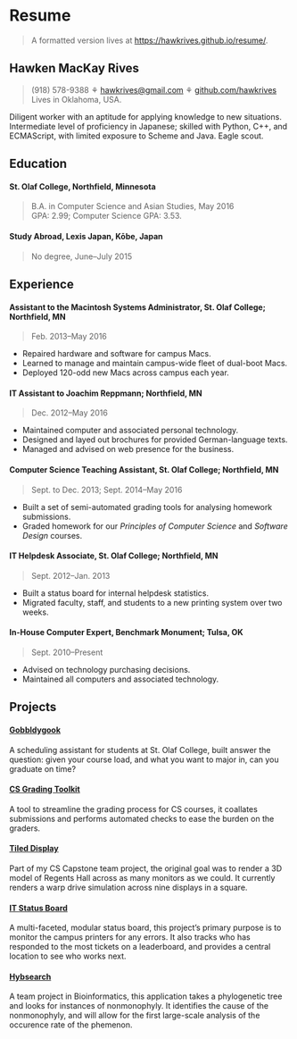 # Resume

> A formatted version lives at <https://hawkrives.github.io/resume/>.

## Hawken MacKay Rives

> (918) 578-9388 ⚘ hawkrives@gmail.com ⚘ [github.com/hawkrives](https://github.com/hawkrives)  
> Lives in Oklahoma, USA.

Diligent worker with an aptitude for applying knowledge to new situations. Intermediate level of proficiency in Japanese; skilled with Python, C++, and ECMAScript, with limited exposure to Scheme and Java. Eagle scout.

## Education

#### St. Olaf College, Northfield, Minnesota
> B.A. in Computer Science and Asian Studies, May 2016  
> GPA: 2.99; Computer Science GPA: 3.53.

#### Study Abroad, Lexis Japan, Kōbe, Japan
> No degree, June–July 2015

## Experience

#### Assistant to the Macintosh Systems Administrator, St. Olaf College; Northfield, MN
> Feb. 2013–May 2016

- Repaired hardware and software for campus Macs.
- Learned to manage and maintain campus-wide fleet of dual-boot Macs.
- Deployed 120-odd new Macs across campus each year.

#### IT Assistant to Joachim Reppmann; Northfield, MN
> Dec. 2012–May 2016

- Maintained computer and associated personal technology.
- Designed and layed out brochures for provided German-language texts.
- Managed and advised on web presence for the business.


#### Computer Science Teaching Assistant, St. Olaf College; Northfield, MN
> Sept. to Dec. 2013; Sept. 2014–May 2016

- Built a set of semi-automated grading tools for analysing homework submissions.
- Graded homework for our *Principles of Computer Science* and *Software Design* courses.


#### IT Helpdesk Associate, St. Olaf College; Northfield, MN
> Sept. 2012–Jan. 2013

- Built a status board for internal helpdesk statistics.
- Migrated faculty, staff, and students to a new printing system over two weeks.


#### In-House Computer Expert, Benchmark Monument; Tulsa, OK
> Sept. 2010–Present

- Advised on technology purchasing decisions.
- Maintained all computers and associated technology.


## Projects

#### [Gobbldygook](https://github.com/hawkrives/gobbldygook)

A scheduling assistant for students at St. Olaf College, built answer the question: given your course load, and what you want to major in, can you graduate on time?

#### [CS Grading Toolkit](https://github.com/StoDevX/cs251-toolkit)

A tool to streamline the grading process for CS courses, it coallates submissions and performs automated checks to ease the burden on the graders.

#### [Tiled Display](https://github.com/StoDevX/purple-dragons)

Part of my CS Capstone team project, the original goal was to render a 3D model of Regents Hall across as many monitors as we could. It currently renders a warp drive simulation across nine displays in a square.

#### [IT Status Board](https://github.com/hawkrives/stolaf-ubersicht-widgets)

A multi-faceted, modular status board, this project’s primary purpose is to monitor the campus printers for any errors. It also tracks who has responded to the most tickets on a leaderboard, and provides a central location to see who works next.

#### [Hybsearch](https://github.com/hawkrives/hybsearch)

A team project in Bioinformatics, this application takes a phylogenetic tree and looks for instances of nonmonophyly. It identifies the cause of the nonmonophyly, and will allow for the first large-scale analysis of the occurence rate of the phemenon.

